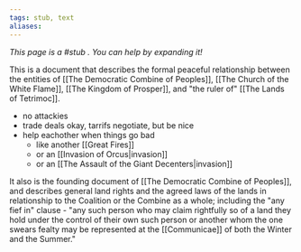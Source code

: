 ```yaml
---
tags: stub, text
aliases:
---
```


*This page is a #stub . You can help by expanding it!*

This is a document that describes the formal peaceful relationship between the entities of [[The Democratic Combine of Peoples]], [[The Church of the White Flame]], [[The Kingdom of Prosper]], and "the ruler of" [[The Lands of Tetrimoc]].

- no attackies
- trade deals okay, tarrifs negotiate, but be nice
- help eachother when things go bad
	- like another [[Great Fires]]
	- or an [[Invasion of Orcus|invasion]]
	- or an [[The Assault of the Giant Decenters|invasion]]

It also is the founding document of [[The Democratic Combine of Peoples]], and describes general land rights and the agreed laws of the lands in relationship to the Coalition or the Combine as a whole; including the "any fief in" clause - "any such person who may claim rightfully so of a land they hold under the control of their own such person or another whom the one swears fealty may be represented at the [[Communicae]] of both the Winter and the Summer."